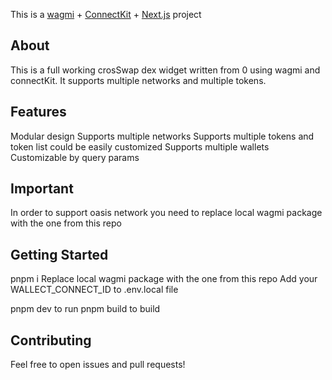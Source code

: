 This is a [wagmi](https://wagmi.sh) + [ConnectKit](https://docs.family.co/connectkit) + [Next.js](https://nextjs.org) project

## About

This is a full working crosSwap dex widget written from 0 using wagmi and connectKit. It supports multiple networks and multiple tokens.

## Features

Modular design
Supports multiple networks
Supports multiple tokens and token list could be easily customized
Supports multiple wallets
Customizable by query params

## Important

In order to support oasis network you need to replace local wagmi package with the one from this repo

## Getting Started

pnpm i
Replace local wagmi package with the one from this repo
Add your WALLECT_CONNECT_ID to .env.local file

pnpm dev to run
pnpm build to build

## Contributing

Feel free to open issues and pull requests!
